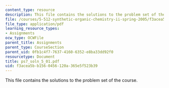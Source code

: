 ```yaml
---
content_type: resource
description: This file contains the solutions to the problem set of the course.
file: /courses/5-512-synthetic-organic-chemistry-ii-spring-2005/f3acea5bb1560456120a365e5f523b39_ps7_soln_5_01.pdf
file_type: application/pdf
learning_resource_types:
- Assignments
ocw_type: OCWFile
parent_title: Assignments
parent_type: CourseSection
parent_uid: 0fb1c4f7-7637-4160-6352-e8ba33dd92f0
resourcetype: Document
title: ps7_soln_5_01.pdf
uid: f3acea5b-b156-0456-120a-365e5f523b39
---
```

This file contains the solutions to the problem set of the course.

